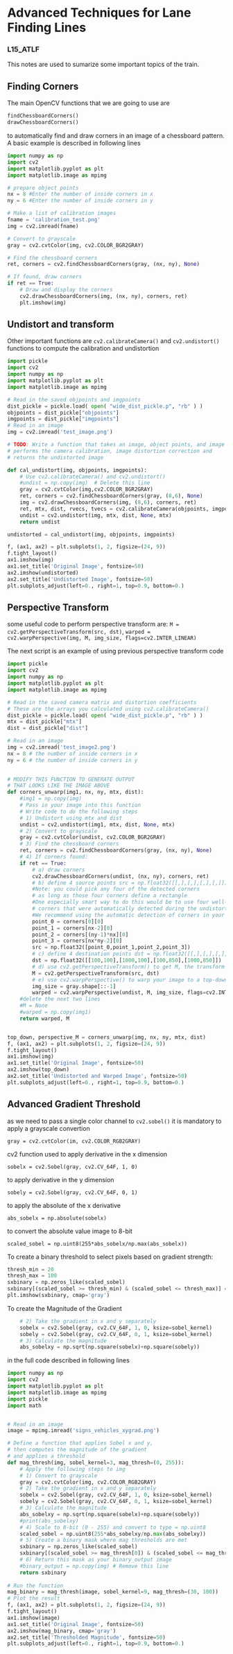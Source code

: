 # Advanced Techniques for Lane Finding Lines
### L15_ATLF

This notes are used to sumarize some important topics of the train.

## Finding Corners
The main OpenCV functions that we are going to use are

```python
findChessboardCorners()
drawChessboardCorners()
```
to automatically find and draw corners in an image of a chessboard pattern. A basic example is described in following lines

```python
import numpy as np
import cv2
import matplotlib.pyplot as plt
import matplotlib.image as mpimg

# prepare object points
nx = 8 #Enter the number of inside corners in x
ny = 6 #Enter the number of inside corners in y

# Make a list of calibration images
fname = 'calibration_test.png'
img = cv2.imread(fname)

# Convert to grayscale
gray = cv2.cvtColor(img, cv2.COLOR_BGR2GRAY)

# Find the chessboard corners
ret, corners = cv2.findChessboardCorners(gray, (nx, ny), None)

# If found, draw corners
if ret == True:
    # Draw and display the corners
    cv2.drawChessboardCorners(img, (nx, ny), corners, ret)
    plt.imshow(img)
```
## Undistort and transform
Other important functions are `cv2.calibrateCamera()` and `cv2.undistort()` functions to compute the calibration and undistortion
```python
import pickle
import cv2
import numpy as np
import matplotlib.pyplot as plt
import matplotlib.image as mpimg

# Read in the saved objpoints and imgpoints
dist_pickle = pickle.load( open( "wide_dist_pickle.p", "rb" ) )
objpoints = dist_pickle["objpoints"]
imgpoints = dist_pickle["imgpoints"]
# Read in an image
img = cv2.imread('test_image.png')

# TODO: Write a function that takes an image, object points, and image points
# performs the camera calibration, image distortion correction and 
# returns the undistorted image

def cal_undistort(img, objpoints, imgpoints):
    # Use cv2.calibrateCamera() and cv2.undistort()
    #undist = np.copy(img)  # Delete this line
    gray = cv2.cvtColor(img,cv2.COLOR_BGR2GRAY)
    ret, corners = cv2.findChessboardCorners(gray, (8,6), None)
    img = cv2.drawChessboardCorners(img, (8,6), corners, ret)
    ret, mtx, dist, rvecs, tvecs = cv2.calibrateCamera(objpoints, imgpoints, gray.shape[::-1], None, None)
    undist = cv2.undistort(img, mtx, dist, None, mtx)
    return undist

undistorted = cal_undistort(img, objpoints, imgpoints)

f, (ax1, ax2) = plt.subplots(1, 2, figsize=(24, 9))
f.tight_layout()
ax1.imshow(img)
ax1.set_title('Original Image', fontsize=50)
ax2.imshow(undistorted)
ax2.set_title('Undistorted Image', fontsize=50)
plt.subplots_adjust(left=0., right=1, top=0.9, bottom=0.)
```

## Perspective Transform
some useful code to perform perspective transform are: `M = cv2.getPerspectiveTransform(src, dst)`, `warped = cv2.warpPerspective(img, M, img_size, flags=cv2.INTER_LINEAR)`

The next script is an example of using previous perspective transform code

```python
import pickle
import cv2
import numpy as np
import matplotlib.pyplot as plt
import matplotlib.image as mpimg

# Read in the saved camera matrix and distortion coefficients
# These are the arrays you calculated using cv2.calibrateCamera()
dist_pickle = pickle.load( open( "wide_dist_pickle.p", "rb" ) )
mtx = dist_pickle["mtx"]
dist = dist_pickle["dist"]

# Read in an image
img = cv2.imread('test_image2.png')
nx = 8 # the number of inside corners in x
ny = 6 # the number of inside corners in y
    

# MODIFY THIS FUNCTION TO GENERATE OUTPUT 
# THAT LOOKS LIKE THE IMAGE ABOVE
def corners_unwarp(img1, nx, ny, mtx, dist):
    #img1 = np.copy(img)
    # Pass in your image into this function
    # Write code to do the following steps
    # 1) Undistort using mtx and dist
    undist = cv2.undistort(img1, mtx, dist, None, mtx)
    # 2) Convert to grayscale
    gray = cv2.cvtColor(undist, cv2.COLOR_BGR2GRAY)
    # 3) Find the chessboard corners
    ret, corners = cv2.findChessboardCorners(gray, (nx, ny), None)
    # 4) If corners found: 
    if ret == True:
        # a) draw corners
        cv2.drawChessboardCorners(undist, (nx, ny), corners, ret)
        # b) define 4 source points src = np.float32([[,],[,],[,],[,]])
        #Note: you could pick any four of the detected corners 
        # as long as those four corners define a rectangle
        #One especially smart way to do this would be to use four well-chosen
        # corners that were automatically detected during the undistortion steps
        #We recommend using the automatic detection of corners in your code
        point_0 = corners[0][0]
        point_1 = corners[nx-2][0]
        point_2 = corners[(ny-1)*nx][0]
        point_3 = corners[nx*ny-2][0]
        src = np.float32([point_0,point_1,point_2,point_3])
        # c) define 4 destination points dst = np.float32([[,],[,],[,],[,]])
        dst = np.float32([[100,100],[1000,100],[100,850],[1000,850]])
        # d) use cv2.getPerspectiveTransform() to get M, the transform matrix
        M = cv2.getPerspectiveTransform(src, dst)
        # e) use cv2.warpPerspective() to warp your image to a top-down view
        img_size = gray.shape[::-1]
        warped = cv2.warpPerspective(undist, M, img_size, flags=cv2.INTER_LINEAR)
    #delete the next two lines
    #M = None
    #warped = np.copy(img1) 
    return warped, M


top_down, perspective_M = corners_unwarp(img, nx, ny, mtx, dist)
f, (ax1, ax2) = plt.subplots(1, 2, figsize=(24, 9))
f.tight_layout()
ax1.imshow(img)
ax1.set_title('Original Image', fontsize=50)
ax2.imshow(top_down)
ax2.set_title('Undistorted and Warped Image', fontsize=50)
plt.subplots_adjust(left=0., right=1, top=0.9, bottom=0.)

```
## Advanced Gradient Threshold
as we need to pass a single color channel to `cv2.sobel()` it is mandatory to apply a grayscale convertion

```
gray = cv2.cvtColor(im, cv2.COLOR_RGB2GRAY)
```

cv2 function used to apply  derivative in the x dimension
```
sobelx = cv2.Sobel(gray, cv2.CV_64F, 1, 0)
```

to apply derivative in the y dimension 
```
sobely = cv2.Sobel(gray, cv2.CV_64F, 0, 1)
```

to apply the absolute of the x derivative
```
abs_sobelx = np.absolute(sobelx)
```
to convert the absolute value image to 8-bit
```
scaled_sobel = np.uint8(255*abs_sobelx/np.max(abs_sobelx))
```

To create a binary threshold to select pixels based on gradient strength:
```python
thresh_min = 20
thresh_max = 100
sxbinary = np.zeros_like(scaled_sobel)
sxbinary[(scaled_sobel >= thresh_min) & (scaled_sobel <= thresh_max)] = 1
plt.imshow(sxbinary, cmap='gray')
```
To create the Magnitude of the Gradient
```python
    # 2) Take the gradient in x and y separately
    sobelx = cv2.Sobel(gray, cv2.CV_64F, 1, 0, ksize=sobel_kernel)
    sobely = cv2.Sobel(gray, cv2.CV_64F, 0, 1, ksize=sobel_kernel)
    # 3) Calculate the magnitude 
    abs_sobelxy = np.sqrt(np.square(sobelx)+np.square(sobely))
```
in the full code described in following lines
```python
import numpy as np
import cv2
import matplotlib.pyplot as plt
import matplotlib.image as mpimg
import pickle
import math


# Read in an image
image = mpimg.imread('signs_vehicles_xygrad.png')

# Define a function that applies Sobel x and y, 
# then computes the magnitude of the gradient
# and applies a threshold
def mag_thresh(img, sobel_kernel=3, mag_thresh=(0, 255)):
    # Apply the following steps to img
    # 1) Convert to grayscale
    gray = cv2.cvtColor(img, cv2.COLOR_RGB2GRAY)
    # 2) Take the gradient in x and y separately
    sobelx = cv2.Sobel(gray, cv2.CV_64F, 1, 0, ksize=sobel_kernel)
    sobely = cv2.Sobel(gray, cv2.CV_64F, 0, 1, ksize=sobel_kernel)
    # 3) Calculate the magnitude 
    abs_sobelxy = np.sqrt(np.square(sobelx)+np.square(sobely))
    #print(abs_sobelxy)
    # 4) Scale to 8-bit (0 - 255) and convert to type = np.uint8
    scaled_sobel = np.uint8(255*abs_sobelxy/np.max(abs_sobelxy))
    # 5) Create a binary mask where mag thresholds are met
    sxbinary = np.zeros_like(scaled_sobel)
    sxbinary[(scaled_sobel >= mag_thresh[0]) & (scaled_sobel <= mag_thresh[1])] = 1
    # 6) Return this mask as your binary_output image
    #binary_output = np.copy(img) # Remove this line
    return sxbinary
    
# Run the function
mag_binary = mag_thresh(image, sobel_kernel=9, mag_thresh=(30, 100))
# Plot the result
f, (ax1, ax2) = plt.subplots(1, 2, figsize=(24, 9))
f.tight_layout()
ax1.imshow(image)
ax1.set_title('Original Image', fontsize=50)
ax2.imshow(mag_binary, cmap='gray')
ax2.set_title('Thresholded Magnitude', fontsize=50)
plt.subplots_adjust(left=0., right=1, top=0.9, bottom=0.)
```

